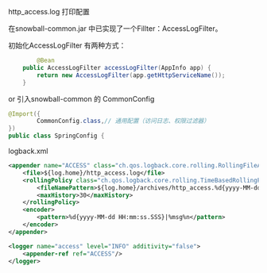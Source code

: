 http_access.log 打印配置

在snowball-common.jar 中已实现了一个Fillter：AccessLogFilter。

初始化AccessLogFilter 有两种方式：

```java
		@Bean
    public AccessLogFilter accessLogFilter(AppInfo app) {
        return new AccessLogFilter(app.getHttpServiceName());
    }
```

or 引入snowball-common 的 CommonConfig

```java
@Import({
        CommonConfig.class,// 通用配置（访问日志、权限过滤器）
})
public class SpringConfig {
```



 logback.xml

```xml
<appender name="ACCESS" class="ch.qos.logback.core.rolling.RollingFileAppender">
    <file>${log.home}/http_access.log</file>
    <rollingPolicy class="ch.qos.logback.core.rolling.TimeBasedRollingPolicy">
        <fileNamePattern>${log.home}/archives/http_access.%d{yyyy-MM-dd}.log</fileNamePattern>
        <maxHistory>30</maxHistory>
    </rollingPolicy>
    <encoder>
        <pattern>%d{yyyy-MM-dd HH:mm:ss.SSS}|%msg%n</pattern>
    </encoder>
</appender>

<logger name="access" level="INFO" additivity="false">
    <appender-ref ref="ACCESS"/>
</logger>
```

